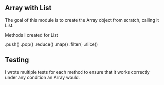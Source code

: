 ## Array with List

The goal of this module is to create the Array object from scratch, calling it List.

Methods I created for List

.push()
.pop()
.reduce()
.map()
.filter()
.slice()

## Testing

I wrote multiple tests for each method to ensure that it works correctly under any condition an Array would.

